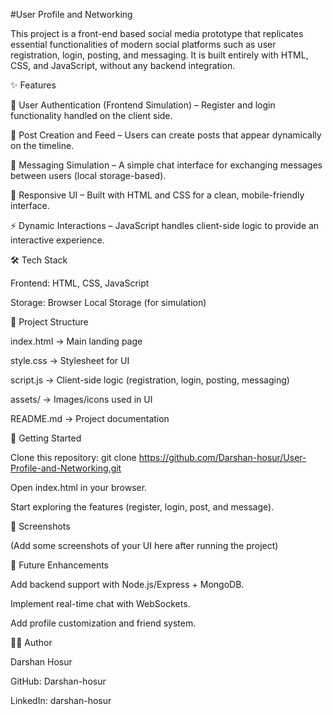 #User Profile and Networking

This project is a front-end based social media prototype that replicates essential functionalities of modern social platforms such as user registration, login, posting, and messaging. It is built entirely with HTML, CSS, and JavaScript, without any backend integration.

✨ Features

🔐 User Authentication (Frontend Simulation) – Register and login functionality handled on the client side.

📝 Post Creation and Feed – Users can create posts that appear dynamically on the timeline.

💬 Messaging Simulation – A simple chat interface for exchanging messages between users (local storage-based).

🎨 Responsive UI – Built with HTML and CSS for a clean, mobile-friendly interface.

⚡ Dynamic Interactions – JavaScript handles client-side logic to provide an interactive experience.

🛠️ Tech Stack

Frontend: HTML, CSS, JavaScript

Storage: Browser Local Storage (for simulation)

📂 Project Structure

index.html → Main landing page

style.css → Stylesheet for UI

script.js → Client-side logic (registration, login, posting, messaging)

assets/ → Images/icons used in UI

README.md → Project documentation

🚀 Getting Started

Clone this repository:
git clone https://github.com/Darshan-hosur/User-Profile-and-Networking.git

Open index.html in your browser.

Start exploring the features (register, login, post, and message).

📸 Screenshots

(Add some screenshots of your UI here after running the project)

📌 Future Enhancements

Add backend support with Node.js/Express + MongoDB.

Implement real-time chat with WebSockets.

Add profile customization and friend system.

👨‍💻 Author

Darshan Hosur

GitHub: Darshan-hosur

LinkedIn: darshan-hosur
